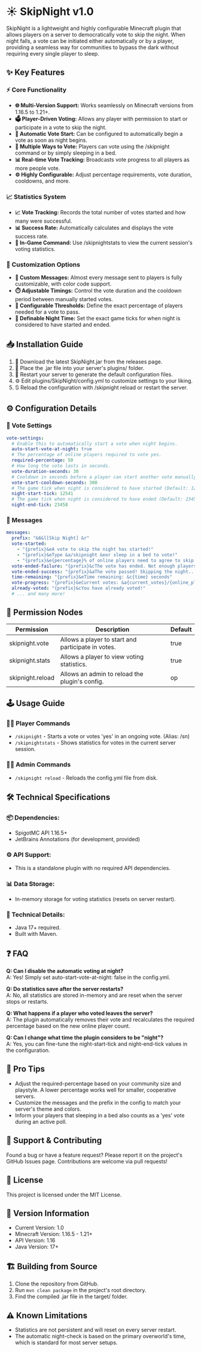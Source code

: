# ☀️ SkipNight v1.0

SkipNight is a lightweight and highly configurable Minecraft plugin that allows players on a server to democratically vote to skip the night. When night falls, a vote can be initiated either automatically or by a player, providing a seamless way for communities to bypass the dark without requiring every single player to sleep.

## ✨ Key Features

### ⚡ Core Functionality
- **🌐 Multi-Version Support:** Works seamlessly on Minecraft versions from 1.16.5 to 1.21+.
- **🗳️ Player-Driven Voting:** Allows any player with permission to start or participate in a vote to skip the night.
- **🌅 Automatic Vote Start:** Can be configured to automatically begin a vote as soon as night begins.
- **🛌 Multiple Ways to Vote:** Players can vote using the /skipnight command or by simply sleeping in a bed.
- **📊 Real-time Vote Tracking:** Broadcasts vote progress to all players as more people vote.
- **⚙️ Highly Configurable:** Adjust percentage requirements, vote duration, cooldowns, and more.

### 📈 Statistics System
- **📈 Vote Tracking:** Records the total number of votes started and how many were successful.
- **📊 Success Rate:** Automatically calculates and displays the vote success rate.
- **💬 In-Game Command:** Use /skipnightstats to view the current session's voting statistics.

### 🎨 Customization Options
- **💬 Custom Messages:** Almost every message sent to players is fully customizable, with color code support.
- **⏱️ Adjustable Timings:** Control the vote duration and the cooldown period between manually started votes.
- **🎯 Configurable Thresholds:** Define the exact percentage of players needed for a vote to pass.
- **🌙 Definable Night Time:** Set the exact game ticks for when night is considered to have started and ended.

## 📥 Installation Guide

1. 🔽 Download the latest SkipNight.jar from the releases page.
2. 📂 Place the .jar file into your server's plugins/ folder.
3. 🔄 Restart your server to generate the default configuration files.
4. ⚙️ Edit plugins/SkipNight/config.yml to customize settings to your liking.
5. 🔃 Reload the configuration with /skipnight reload or restart the server.

## ⚙️ Configuration Details

### 🌙 Vote Settings
```yaml
vote-settings:
  # Enable this to automatically start a vote when night begins.
  auto-start-vote-at-night: true
  # The percentage of online players required to vote yes.
  required-percentage: 50
  # How long the vote lasts in seconds.
  vote-duration-seconds: 30
  # Cooldown in seconds before a player can start another vote manually.
  vote-start-cooldown-seconds: 300
  # The game tick when night is considered to have started (Default: 12541).
  night-start-tick: 12541
  # The game tick when night is considered to have ended (Default: 23458).
  night-end-tick: 23458
```

### 💬 Messages
```yaml
messages:
  prefix: "&6&l[Skip Night] &r"
  vote-started:
    - "{prefix}&eA vote to skip the night has started!"
    - "{prefix}&eType &a/skipnight &eor sleep in a bed to vote!"
    - "{prefix}&e{percentage}% of online players need to agree to skip the night."
  vote-ended-failure: "{prefix}&cThe vote has ended. Not enough players voted to skip the night."
  vote-ended-success: "{prefix}&aThe vote passed! Skipping the night..."
  time-remaining: "{prefix}&eTime remaining: &c{time} seconds"
  vote-progress: "{prefix}&eCurrent votes: &a{current_votes}/{online_players} &e- Need {percentage}% to skip."
  already-voted: "{prefix}&cYou have already voted!"
  # ... and many more!
```

## 🔑 Permission Nodes

| Permission | Description | Default |
|------------|-------------|---------|
| skipnight.vote | Allows a player to start and participate in votes. | true |
| skipnight.stats | Allows a player to view voting statistics. | true |
| skipnight.reload | Allows an admin to reload the plugin's config. | op |

## 🕹️ Usage Guide

### 👨‍💻 Player Commands
- `/skipnight` - Starts a vote or votes 'yes' in an ongoing vote. (Alias: /sn)
- `/skipnightstats` - Shows statistics for votes in the current server session.

### 👨‍💼 Admin Commands
- `/skipnight reload` - Reloads the config.yml file from disk.

## 🛠️ Technical Specifications

### 📦 Dependencies:
- SpigotMC API 1.16.5+
- JetBrains Annotations (for development, provided)

### ⚙️ API Support:
- This is a standalone plugin with no required API dependencies.

### 📊 Data Storage:
- In-memory storage for voting statistics (resets on server restart).

### 🔧 Technical Details:
- Java 17+ required.
- Built with Maven.

## ❓ FAQ

**Q: Can I disable the automatic voting at night?**  
A: Yes! Simply set auto-start-vote-at-night: false in the config.yml.

**Q: Do statistics save after the server restarts?**  
A: No, all statistics are stored in-memory and are reset when the server stops or restarts.

**Q: What happens if a player who voted leaves the server?**  
A: The plugin automatically removes their vote and recalculates the required percentage based on the new online player count.

**Q: Can I change what time the plugin considers to be "night"?**  
A: Yes, you can fine-tune the night-start-tick and night-end-tick values in the configuration.

## 🌟 Pro Tips
- Adjust the required-percentage based on your community size and playstyle. A lower percentage works well for smaller, cooperative servers.
- Customize the messages and the prefix in the config to match your server's theme and colors.
- Inform your players that sleeping in a bed also counts as a 'yes' vote during an active poll.

## 🤝 Support & Contributing
Found a bug or have a feature request? Please report it on the project's GitHub Issues page. Contributions are welcome via pull requests!

## 📜 License
This project is licensed under the MIT License.

## 📌 Version Information
- Current Version: 1.0
- Minecraft Version: 1.16.5 - 1.21+
- API Version: 1.16
- Java Version: 17+

## 🏗️ Building from Source
1. Clone the repository from GitHub.
2. Run `mvn clean package` in the project's root directory.
3. Find the compiled .jar file in the target/ folder.

## ⚠️ Known Limitations
- Statistics are not persistent and will reset on every server restart.
- The automatic night-check is based on the primary overworld's time, which is standard for most server setups.


